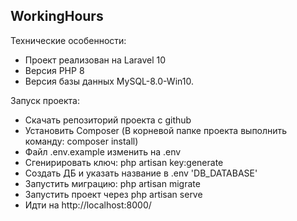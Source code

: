 ## WorkingHours

Технические особенности:

- Проект реализован на Laravel 10
- Версия PHP 8
- Версия базы данных MySQL-8.0-Win10.

Запуск проекта:

- Скачать репозиторий проекта с github
- Установить Composer (В корневой папке проекта выполнить команду:
composer install)
- Файл .env.example изменить на .env
- Сгенирировать ключ: php artisan key:generate
- Создать ДБ и указать название в .env 'DB_DATABASE'
- Запустить миграцию: php artisan migrate
- Запустить проект через php artisan serve
- Идти на http://localhost:8000/
